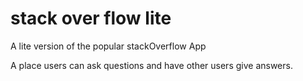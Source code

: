 # stack over flow lite
A lite version of the popular stackOverflow App

A place users can ask questions and have other users give answers.
